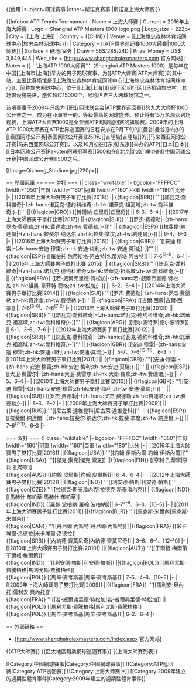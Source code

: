 {{他用
|subject=网球赛事
|other=斯诺克赛事
|斯诺克上海大师赛
}}

{{Infobox ATP Tennis Tournament
| Name                  = 上海大师赛
| Current               = 2016年上海大師賽
| Logo                  = Shanghai ATP Masters 1000 logo.png
| Logo_size             = 222px
| City                  = [[上海|上海]]
| Country               = {{CHN}}
| Venue                 = [[上海旗忠森林体育城网球中心|旗忠森林网球中心]]
| Category              = [[ATP世界巡迴賽1000大師賽|1000大师赛]]
| Surface               = 硬地/室外
| Draw                  = 56S/28S/24D
| Prize_Money           = US$ 3,849,445
| Web_site              = [http://www.shanghairolexmasters.com 官方网站]
| Notes                 = 
}}
'''上海ATP 1000大师赛'''（Shanghai ATP Masters 1000）是每年在中国[[上海市|上海]]举办的男子网球赛事，为[[ATP大师赛|ATP大师赛]]的其中一站。主要比赛场馆是[[上海旗忠森林体育城网球中心|上海旗忠森林体育城网球中心]]，简称旗忠网球中心，位于[[上海|上海]][[闵行区|闵行区]]马桥镇旗忠村，其场馆设施先进，座位超过15000个，号称世界三大网球场馆之一。

该項赛事于2009年升级为[[职业网球联合会|ATP世界巡回赛]]的九大大师杯1000公开赛之一，成为在亚洲唯一的，等级最高的网球盛典。预计将有15万名观众到场观赛，上海ATP大师赛1000是全亚洲ATP网球巡回赛的旗舰赛。2009年的上海ATP 1000大师赛在ATP世界巡回赛的日程安排在9月下旬的[[曼谷|曼谷]]举办的[[泰国网球公开赛|泰国网球公开赛]]250和[[吉隆坡|吉隆坡]]的[[马来西亚网球公开赛|马来西亚网球公开赛]]，以及10月初在[[东京|东京]]举办的ATP[[日本|日本]][[日本网球公开赛|Rakuten网球冠军赛]]500和在[[北京|北京]]举办的[[中国网球公开赛|中国网球公开赛]]500之后。

[[Image:Qizhong_Stadium.jpg|220px]]

== 歷屆冠軍 ==
=== 单打 ===
{| class="wikitable"
|- bgcolor="FFFFCC"
!width="050"|年份
!width="160"|冠軍
!width="160"|亞軍
!width="180"|比分
|-
| [[2018年上海大師賽男子單打比賽|2018]] || {{flagicon|SRB}} '''[[諾瓦克·喬科維奇|-{zh-hans:诺瓦克·德约科维奇;zh-hk:諾華克·祖高域;zh-tw:喬科維奇;}-]]''' ||{{flagicon|CRO}} [[博爾納·丘里奇|丘里奇]] || 6-3、6–4
|-
| [[2017年上海大師賽男子單打比賽|2017]] || {{flagicon|SUI}} '''[[罗杰·费德勒|-{zh-hans:罗杰·费德勒;zh-hk:費達拿;zh-tw:費德勒;}-]]''' || {{flagicon|ESP}} [[拉斐爾·納達爾|-{zh-hans:拉斐尔·纳达尔;zh-hk:拉斐·拿度;zh-tw:納達爾;}-]] || 6-4、6–3
|-
| [[2016年上海大師賽男子單打比賽|2016]] || {{flagicon|GBR}} '''[[安迪·穆雷|-{zh-hans:安迪·穆雷;zh-hk:安迪·梅利;zh-tw:安迪·莫瑞;}-]]''' || {{flagicon|ESP}} [[羅伯托·包蒂斯塔·阿古特|包蒂斯塔·阿古特]] || 7-6<sup>(7-1)</sup>、6–1 
|-
| [[2015年上海大師賽男子單打比賽|2015]] || {{flagicon|SRB}} '''[[諾瓦克·喬科維奇|-{zh-hans:诺瓦克·德约科维奇;zh-hk:諾華克·祖高域;zh-tw:喬科維奇;}-]]''' || {{flagicon|FRA}}  [[若-威爾弗里德·特松加|-{zh-hans:若-威爾弗里德·特松加;zh-hk:祖奧-韋菲特·聰格;zh-tw:松加;}-]] || 6–2、6–4
|-
| [[2014年上海大師賽男子單打比賽|2014]] || {{flagicon|SUI}} '''[[罗杰·费德勒|-{zh-hans:罗杰·费德勒;zh-hk:費達拿;zh-tw:費德勒;}-]]''' || {{flagicon|FRA}}  [[吉爾·西蒙|吉爾·西蒙]] || 7–6<sup>(8-6)</sup>、7–6<sup>(7-2)</sup>
|-
| [[2013年上海大師賽男子單打比賽|2013]] || {{flagicon|SRB}} '''[[諾瓦克·喬科維奇|-{zh-hans:诺瓦克·德约科维奇;zh-hk:諾華克·祖高域;zh-tw:喬科維奇;}-]]''' || {{flagicon|ARG}}  [[德尔波特罗|德尔波特罗]] || 6-1、3-6、7-6
|-
| [[2012年上海大師賽男子單打比賽|2012]] || {{flagicon|SRB}} '''[[諾瓦克·喬科維奇|-{zh-hans:诺瓦克·德约科维奇;zh-hk:諾華克·祖高域;zh-tw:喬科維奇;}-]]''' || {{flagicon|GBR}}  [[安迪·穆雷|-{zh-hans:安迪·穆雷;zh-hk:安迪·梅利;zh-tw:安迪·莫瑞;}-]] || 5–7、7–6<sup>(13-11)</sup>、6–3
|-
| [[2011年上海大師賽男子單打比賽|2011]] || {{flagicon|GBR}} '''[[安迪·穆雷|-{zh-hans:安迪·穆雷;zh-hk:安迪·梅利;zh-tw:安迪·莫瑞;}-]]''' || {{flagicon|ESP}} [[大卫·费雷尔|-{zh-hans:大卫·费雷尔;zh-hk:大衛·費拿;zh-tw:費瑞爾;}-]] || 7–5、6–4
|-
| [[2010年上海大師賽男子單打比賽|2010]] || {{flagicon|GBR}} '''[[安迪·穆雷|-{zh-hans:安迪·穆雷;zh-hk:安迪·梅利;zh-tw:安迪·莫瑞;}-]]''' || {{flagicon|SUI}} [[罗杰·费德勒|-{zh-hans:罗杰·费德勒;zh-hk:費達拿;zh-tw:費德勒;}-]] || 6–3、6–2
|-
| [[2009年上海大師賽男子單打比賽|2009]] || {{flagicon|RUS}} '''[[尼古萊·達維登科|尼古萊·達維登科]]''' || {{flagicon|ESP}} [[拉斐爾·納達爾|-{zh-hans:拉斐尔·纳达尔;zh-hk:拉斐·拿度;zh-tw:納達爾;}-]] || 7–6<sup>(7-3)</sup>、6–3
|}

=== 双打 ===
{| class="wikitable"
|- bgcolor="FFFFCC"
!width="050"|年份
!width="160"|冠軍
!width="160"|亞軍
!width="180"|比分
|-
| [[2016年上海大師賽男子雙打比賽|2016]] ||{{flagicon|USA}} '''[[約翰·伊斯內爾|約翰·伊斯內爾]]''' <br> {{flagicon|USA}} '''[[傑克·索克|傑克·索克]]  ||{{flagicon|FIN}} [[亨利·孔蒂寧|亨利·孔蒂寧]] <br> {{flagicon|AUS}} [[約翰·皮爾斯|約翰·皮爾斯]]|| 6–4、6–4
|-
| [[2012年上海大師賽男子雙打比賽|2012]] ||{{flagicon|IND}} '''[[利安德·帕斯|利安德·帕斯]]''' <br> {{flagicon|CZE}} '''[[拉德克·斯泰潘內克|拉德克·斯泰潘內克]]  ||{{flagicon|IND}} [[馬赫什·布帕蒂|馬赫什·布帕蒂]] <br> {{flagicon|IND}} [[羅翰·波柏納|羅翰·波柏納]]|| 6–7<sup>7–9</sup>、6–3、[10–5]
|-
| [[2011年上海大師賽男子雙打比賽|2011]] ||{{flagicon|BLR}} '''[[馬克斯·米爾內|馬克斯·米爾內]]''' <br> {{flagicon|CAN}} '''[[丹尼爾·內斯特|丹尼爾·內斯特]]  ||{{flagicon|FRA}} [[米卡埃爾·洛德拉|米卡埃爾·洛德拉]] <br> {{flagicon|SRB}} [[內納德·齊莫尼奇|內納德·齊莫尼奇]]|| 3–6、6–1、[12–10]
|-
| [[2010年上海大師賽男子雙打比賽|2010]] ||{{flagicon|AUT}} '''[[于爾根·梅爾策|于爾根·梅爾策]]''' <br> {{flagicon|IND}} '''[[利安德·帕斯|利安德·帕斯]]  ||{{flagicon|POL}} [[馬利尤斯·費騰柏格|馬利尤斯·費騰柏格]] <br> {{flagicon|POL}} [[馬辛·麥考斯基|馬辛·麥考斯基]]|| 7–5、4–6、[10–5]
|-
| [[2009年上海大師賽男子雙打比賽|2009]] ||{{flagicon|FRA}} '''[[儒利安·貝內托|儒利安·貝內托]]''' <br> {{flagicon|FRA}} '''[[若-威爾弗里德·特松加|若-威爾弗里德·特松加]]  ||{{flagicon|POL}} [[馬利尤斯·費騰柏格|馬利尤斯·費騰柏格]] <br> {{flagicon|POL}} [[馬辛·麥考斯基|馬辛·麥考斯基]]|| 6–2、6–4
|}

== 外部链接 ==
* [http://www.shanghairolexmasters.com/index.aspx 官方网站]

{{ATP大師賽}}
{{亞太地區職業網球巡迴賽事}}
{{上海大師賽列表}}

[[Category:中國網球賽事|Category:中國網球賽事]]
[[Category:ATP巡回赛|Category:ATP巡回赛]]
[[Category:上海大师赛|*]]
[[Category:2009年建立的週期性體育事件|Category:2009年建立的週期性體育事件]]